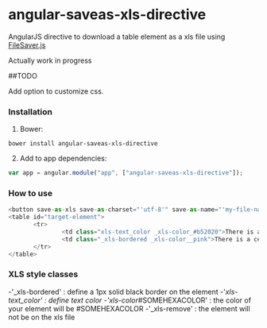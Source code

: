 # angular-saveas-xls-directive
AngularJS directive to download a table element as a xls file  using [FileSaver.js](https://github.com/eligrey/FileSaver.js/)

Actually work in progress

##TODO

Add option to customize css.

### Installation
1. Bower:
````
bower install angular-saveas-xls-directive
````
2. Add to app dependencies:
````js
var app = angular.module("app", ["angular-saveas-xls-directive"]);
````
### How to use
````js
<button save-as-xls save-as-charset="'utf-8'" save-as-name="'my-file-name'" target-element="'target-element'"></button>
<table id="target-element">
       <tr>
               <td class="xls-text_color _xls-color_#b52020">There is a red text</td>
               <td class="_xls-bordered _xls-color__pink">There is a cell with pink border</td>
       </tr>
</table>
````
### XLS style classes
  -'_xls-bordered' : define a 1px solid black border on the element
  -'_xls-text_color' : define text color
  -'xls-color_#SOMEHEXACOLOR' : the color of your element will be #SOMEHEXACOLOR
  -'_xls-remove' : the element will not be on the xls file
